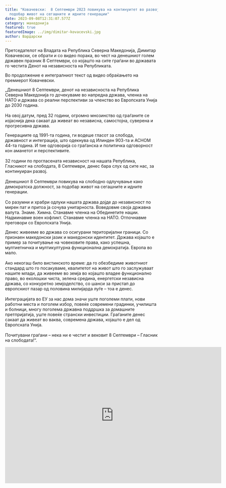 ```yaml
---
title: "Ковачевски:  8 Септември 2023 повикува на континуитет во развојот за
  подобар живот на сегашните и идните генерации"
date: 2023-09-08T12:31:07.577Z
category: македонија
featured: true
featuredImage: ../img/dimitar-kovacevski.jpg
author: Вардарски
---
```

<!--StartFragment-->

Претседателот на Владата на Република Северна Македонија, Димитар Ковачевски, се обрати и со видео порака, во чест на денешниот голем државен празник 8 Септември, со којашто на сите граѓани во државата го честита Денот на независноста на Републиката.

Во продолжение е интегралниот текст од видео обраќањето на премиерот Ковачевски.

„Денешниот 8 Септември, денот на независноста на Република Северна Македонија го дочекуваме во напредна држава, членка на НАТО и држава со реални перспективи за членство во Европската Унија до 2030 година.  \
\
На овој датум, пред 32 години, огромно мнозинство од граѓаните се изјаснија дека сакаат да живеат во независна, самостојна, суверена и прогресивна држава.

Генерациите од 1991-та година, ги водеше гласот за слобода, државност и интеграција, што одекнува од Илинден 903-та и АСНОМ 44-та година. И тие одговорија со граѓанска и политичка одговорност кон аманетот и перспективите.\
\
32 години по прогласената независност на нашата Република, Гласникот на слободата, 8 Септември, денес бара слух од сите нас, за континуиран развој.\
\
Денешниот 8 Септември повикува на слободно одлучување како демократска должност, за подобар живот на сегашните и идните генерации.\
\
Со разумни и храбри одлуки нашата држава дојде до независност по мирен пат и притоа ја сочува унитарноста. Воведовме своја државна валута. Знаме. Химна. Станавме членка на Обединетите нации. Надминавме воен кофликт. Станавме членка на НАТО. Отпочнавме преговори со Европската Унија.

Денес живееме во држава со осигурани територијални граници. Со признаен македонски јазик и македонски идентитет. Држава којашто е пример за почитување на човековите права, како успешна, мултиетничка и мултикултурна функционална демократија. Европа во мало.\
\
Ако некогаш било вистинското време: да го обезбедиме животниот стандард што го посакуваме, квалитетот на живот што го заслужуваат нашите млади, да живееме во земја во којашто владее функционално право, во еколошки чиста, зелена средина, енергетски независна држава, со конкуретно земјоделство, со шанси за пристап до европскиот пазар од половина милијарда луѓе – тоа е денес.\
\
Интеграцијата во ЕУ за нас дома значи уште погoлeми плати, нови работни места и поголем избор, повеќе современи градинки, училишта и болници, многу поголема државна поддршка за домашните претпријатија, уште повеќе странски инвестиции. Граѓаните денес сакаат да живеат во ваква, современа држава, којашто е дел од Европската Унија.\
\
Почитувани граѓани – нека ни е честит и вековит 8 Септември – Гласник на слободата!“.

<!--EndFragment--><iframe width="713" height="450" src="https://www.youtube.com/embed/X0Jff1iUpok" title="Премиерот Ковачевски упати честитка до граѓаните по повод 8 Септември - Денот на независноста" frameborder="0" allow="accelerometer; autoplay; clipboard-write; encrypted-media; gyroscope; picture-in-picture; web-share" allowfullscreen></iframe>